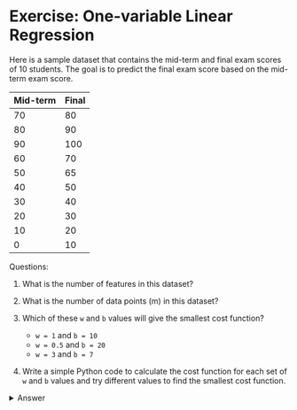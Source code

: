 # Exercise: One-variable Linear Regression

Here is a sample dataset that contains the mid-term and final exam scores of 10 students. The goal is to predict the final exam score based on the mid-term exam score.

| Mid-term | Final |
|----------|-------|
| 70       | 80    |
| 80       | 90    |
| 90       | 100   |
| 60       | 70    |
| 50       | 65    |
| 40       | 50    |
| 30       | 40    |
| 20       | 30    |
| 10       | 20    |
| 0        | 10    |

Questions:
1. What is the number of features in this dataset?
2. What is the number of data points (m) in this dataset?
3. Which of these `w` and `b` values will give the smallest cost function?
    - `w = 1` and `b = 10`
    - `w = 0.5` and `b = 20`
    - `w = 3` and `b = 7`

4. Write a simple Python code to calculate the cost function for each set of `w` and `b` values and try different values to find the smallest cost function.

<Details>
<Summary>Answer</Summary>

1. There is only **one** feature (X) in this dataset which is the mid-term exam score. The final exam score is the label (Y) that we are trying to predict.

2. The number of data points (m) is 10. There are 10 students in this dataset.

3. `w = 1` and `b = 10` will give the smallest cost function. You can try that manually or use this code to calculate the cost function for each set of values:

```python
import numpy as np

# Given dataset
mid_term_scores = np.array([70, 80, 90, 60, 50, 40, 30, 20, 10, 0])
final_scores = np.array([80, 90, 100, 70, 65, 50, 40, 30, 20, 10])

# # Calculate the mean squared error (MSE) for given values of w and b

def calculate_mse(w, b):
    predicted_final = w * mid_term_scores + b
    m = len(mid_term_scores)
    mse = (1/(2*m)) * np.sum((predicted_final - final_scores)**2)
    return predicted_final, mse

# Test cases
w_values = [1, 0.5, 3]
b_values = [10, 20, 7]

for w, b in zip(w_values, b_values):
    predicted_final, mse = calculate_mse(w, b)
    print(f"For w = {w} and b = {b}:")
    print("Predicted Final Scores:", predicted_final)
    print("Mean Squared Error (MSE):", mse)
    print()
```
</Details>



